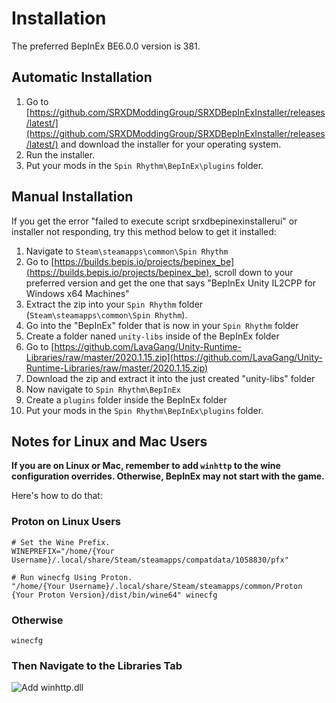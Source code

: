# Installation
The preferred BepInEx BE6.0.0 version is 381.

## Automatic Installation

1. Go to [https://github.com/SRXDModdingGroup/SRXDBepInExInstaller/releases/latest/](https://github.com/SRXDModdingGroup/SRXDBepInExInstaller/releases/latest/) and download the installer for your operating system.
2. Run the installer.
3. Put your mods in the `Spin Rhythm\BepInEx\plugins` folder.

## Manual Installation

If you get the error "failed to execute script srxdbepinexinstallerui" or installer not responding, try this method below to get it installed:

1. Navigate to `Steam\steamapps\common\Spin Rhythm`
2. Go to [https://builds.bepis.io/projects/bepinex_be](https://builds.bepis.io/projects/bepinex_be), scroll down to your preferred version and get the one that says "BepInEx Unity IL2CPP for Windows x64 Machines"
3. Extract the zip into your `Spin Rhythm` folder (`Steam\steamapps\common\Spin Rhythm`).
4. Go into the "BepInEx" folder that is now in your `Spin Rhythm` folder
5. Create a folder naned `unity-libs` inside of the BepInEx folder
6. Go to [https://github.com/LavaGang/Unity-Runtime-Libraries/raw/master/2020.1.15.zip](https://github.com/LavaGang/Unity-Runtime-Libraries/raw/master/2020.1.15.zip)
7. Download the zip and extract it into the just created "unity-libs" folder
8. Now navigate to `Spin Rhythm\BepInEx`
9. Create a `plugins` folder inside the BepInEx folder
10. Put your mods in the `Spin Rhythm\BepInEx\plugins` folder.

## Notes for Linux and Mac Users

__If you are on Linux or Mac, remember to add `winhttp` to the wine configuration overrides. Otherwise, BepInEx may not start with the game.__

Here's how to do that:
### Proton on Linux Users

```shell
# Set the Wine Prefix.
WINEPREFIX="/home/{Your Username}/.local/share/Steam/steamapps/compatdata/1058830/pfx"

# Run winecfg Using Proton.
"/home/{Your Username}/.local/share/Steam/steamapps/common/Proton {Your Proton Version}/dist/bin/wine64" winecfg
```

### Otherwise

```shell
winecfg
```

### Then Navigate to the Libraries Tab
![Add winhttp.dll](assets/winhttp_add.gif)
